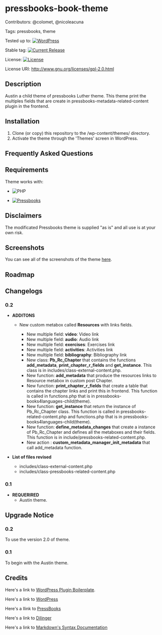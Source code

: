 # pressbooks-book-theme

Contributors: @colomet,  @nicoleacuna

Tags: pressbooks, theme

Tested up to: [![WordPress](https://img.shields.io/wordpress/v/akismet.svg)](https://wordpress.org/download/)


Stable tag: [![Current Release](https://img.shields.io/github/release/Books4Languages/pressbooks-metadata.svg)](https://github.com/Books4Languages/pressbooks-metadata/releases/latest/)

License:  [![License](https://img.shields.io/badge/license-GPL--2.0%2B-red.svg)](https://github.com/Books4Languages/pressbooks-metadata/blob/master/license.txt)

License URI: http://www.gnu.org/licenses/gpl-2.0.html

## Description  

Austin a child theme of pressbooks Luther theme. This theme print the multiples fields that are create in pressbooks-metadata-related-content plugin in the frontend.

## Installation 
1. Clone (or copy) this repository to the /wp-content/themes/ directory.
2. Activate the theme through the 'Themes' screen in WordPress.

## Frequently Asked Questions 


## Requirements 
Theme works with:

- ![PHP](https://img.shields.io/badge/PHP-5.6.X-blue.svg)

- [![Pressbooks](https://img.shields.io/badge/Pressbooks-V%203.9.9-red.svg)](https://github.com/pressbooks/pressbooks/releases/tag/3.9.9)

## Disclaimers 
The modificated Pressbooks theme is supplied "as is" and all use is at your own risk.

## Screenshots 
You can see all of the screenshots of the theme [here](https://github.com/Books4Languages/pressbooks-metadata-related_content/blob/master/pressbooks-related-content/screenshots/screenshots.md).
## Roadmap


## Changelogs 
### 0.2
* **ADDITONS**
 
 	* New custom metabox called **Resources** with links fields. 

		* New multiple field: **video**: Video link
		* New multiple field: **audio**: Audio link
		* New multiple field: **exercises**: Exercises link
		* New multiple field: **activities**: Activities link
		* New multiple field: **bibliography**: Bibliography link
		* New class: **Pb_Rc_Chapter** that contains the functions **add_metadata**, **print_chapter_r_fields** and **get_instance**. This class is in includes/class-external-content.php.
		* New function: **add_metadata** that produce the resources links to Resource metabox in custom post Chapter.
		* New function: **print_chapter_r_fields** that create a table that contains the chapter links and print this in frontend. This function is called in functions.php that is in pressbooks-books4languages-child(theme).
		* New function: **get_instance** that return the instance of Pb_Rc_Chapter class. This function is called in pressbooks-related-content.php and functions.php that is in pressbooks-books4languages-child(theme).
		* New function:  **define_metadata_changes** that create a instance of Pb_Rc_Chapter and defines all the metaboxes and their fields. This function is in include/pressbooks-related-content.php.
		* New action : **custom_metadata_manager_init_metadata** that call add_metadata function.

* **List of files revised**

	* includes/class-external-content.php
	* includes/class-pressbooks-related-content.php


### 0.1
* **REQUERIRED**
	* Austin theme.

## Upgrade Notice 
### 0.2
To use the version 2.0 of theme.
### 0.1
To begin with the Austin  theme.

## Credits 
Here's a link to [WordPress Plugin Boilerplate](http://wppb.io/).

Here's a link to [WordPress](https://wordpress.org/)

Here's a llink to [PressBooks](https://pressbooks.org/get-involved/)

Here's a link to [Dilinger](http://dillinger.io/)

Here's a link to [Markdown's Syntax Documentation](https://daringfireball.net/projects/markdown/syntax)



